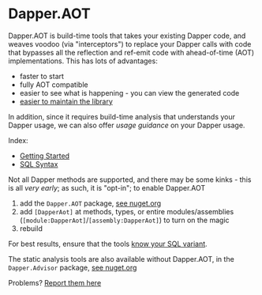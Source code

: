 # Dapper.AOT

Dapper.AOT is build-time tools that takes your existing Dapper code, and weaves voodoo (via "interceptors") to replace your Dapper calls with
code that bypasses all the reflection and ref-emit code with ahead-of-time (AOT) implementations. This has lots of advantages:

- faster to start
- fully AOT compatible
- easier to see what is happening - you can view the generated code
- [easier to maintain the library](https://github.com/DapperLib/Dapper/issues/1909)

In addition, since it requires build-time analysis that understands your Dapper usage, we can also offer *usage guidance* on your Dapper usage.

Index:

- [Getting Started](/gettingstarted)
- [SQL Syntax](/sqlsyntax)


Not all Dapper methods are supported, and there may be some kinks - this is all *very early*; as such, it is "opt-in"; to enable Dapper.AOT

1. add the `Dapper.AOT` package, [see nuget.org](https://www.nuget.org/packages/Dapper.AOT#package-reference)
2. add `[DapperAot]` at methods, types, or entire modules/assemblies (`[module:DapperAot]`/`[assembly:DapperAot]`) to turn on the magic
3. rebuild

For best results, ensure that the tools [know your SQL variant](/sqlsyntax).

The static analysis tools are also available without Dapper.AOT, in the `Dapper.Advisor` package, [see nuget.org](https://www.nuget.org/packages/Dapper.Advisor#package-reference)

Problems? [Report them here](https://github.com/DapperLib/DapperAOT/issues)